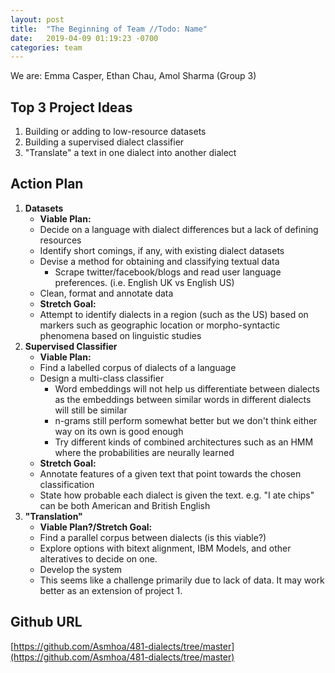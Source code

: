 ```yaml
---
layout: post
title:  "The Beginning of Team //Todo: Name"
date:   2019-04-09 01:19:23 -0700
categories: team
---
```

We are: Emma Casper, Ethan Chau, Amol Sharma (Group 3)

## Top 3 Project Ideas
1. Building or adding to low-resource datasets
2. Building a supervised dialect classifier
3. "Translate" a text in one dialect into another dialect

## Action Plan
1. **Datasets**
    - **Viable Plan:**
    - Decide on a language with dialect differences but a lack of defining resources
    - Identify short comings, if any, with existing dialect datasets
    - Devise a method for obtaining and classifying textual data
      - Scrape twitter/facebook/blogs and read user language preferences. (i.e. English UK vs English US)
    - Clean, format and annotate data
    - **Stretch Goal:**
    - Attempt to identify dialects in a region (such as the US) based on markers such as geographic location or morpho-syntactic phenomena based on linguistic studies
2. **Supervised Classifier**
    - **Viable Plan:**
    - Find a labelled corpus of dialects of a language
    - Design a multi-class classifier
        - Word embeddings will not help us differentiate between dialects as the embeddings between similar words in different dialects will still be similar
        - n-grams still perform somewhat better but we don't think either way on its own is good enough
        - Try different kinds of combined architectures such as an HMM where the probabilities are neurally learned
    - **Stretch Goal:**
    - Annotate features of a given text that point towards the chosen classification
    - State how probable each dialect is given the text. e.g. "I ate chips" can be both American and British English
3. **"Translation"**
    - **Viable Plan?/Stretch Goal:**
    - Find a parallel corpus between dialects (is this viable?)
    - Explore options with bitext alignment, IBM Models, and other alteratives to decide on one.
    - Develop the system
    - This seems like a challenge primarily due to lack of data. It may work better as an extension of project 1. 
 

## Github URL
[https://github.com/Asmhoa/481-dialects/tree/master](https://github.com/Asmhoa/481-dialects/tree/master)
